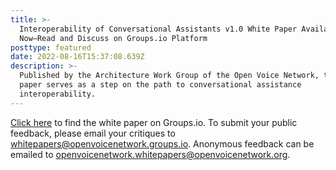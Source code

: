 ```yaml
---
title: >-
  Interoperability of Conversational Assistants v1.0 White Paper Available
  Now—Read and Discuss on Groups.io Platform
posttype: featured
date: 2022-08-16T15:37:08.639Z
description: >-
  Published by the Architecture Work Group of the Open Voice Network, this white
  paper serves as a step on the path to conversational assistance
  interoperability.
---
```

<a href="https://lists.openvoicenetwork.org/g/whitepapers/topic/interoperability_of/93124583?p=,,,20,0,0,0::recentpostdate/sticky,,,20,2,0,93124583,previd%3D1661092695988915543,nextid%3D1661092695988915543&previd=1661092695988915543&nextid=1661092695988915543" target="_blank">Click here</a> to find the white paper on Groups.io. To submit your public feedback, please email your critiques to whitepapers@openvoicenetwork.groups.io. Anonymous feedback can be emailed to openvoicenetwork.whitepapers@openvoicenetwork.org.
